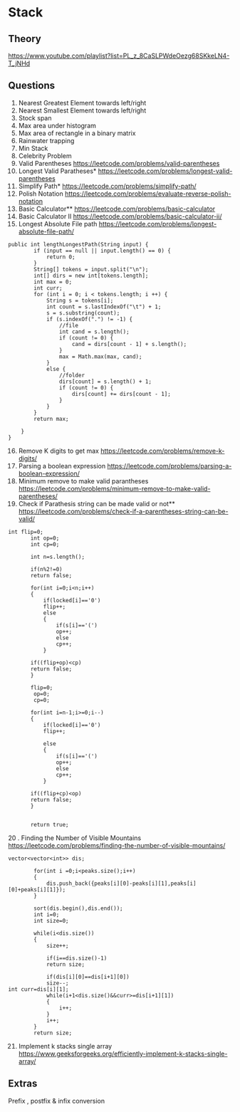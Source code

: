 # Stack



## Theory

https://www.youtube.com/playlist?list=PL_z_8CaSLPWdeOezg68SKkeLN4-T_jNHd


## Questions

1. Nearest Greatest Element towards left/right
2. Nearest Smallest  Element towards left/right
3. Stock span
4. Max area under histogram
5. Max area of rectangle in a binary matrix
6. Rainwater trapping
7. Min Stack
8. Celebrity Problem
9. Valid Parentheses https://leetcode.com/problems/valid-parentheses
10. Longest Valid Paratheses* https://leetcode.com/problems/longest-valid-parentheses
11. Simplify Path* https://leetcode.com/problems/simplify-path/
12. Polish Notation https://leetcode.com/problems/evaluate-reverse-polish-notation
13. Basic Calculator** https://leetcode.com/problems/basic-calculator
14. Basic Calculator II https://leetcode.com/problems/basic-calculator-ii/
15. Longest Absolute File path https://leetcode.com/problems/longest-absolute-file-path/

``` 
public int lengthLongestPath(String input) {
        if (input == null || input.length() == 0) {
            return 0;
        }
        String[] tokens = input.split("\n");
        int[] dirs = new int[tokens.length];
        int max = 0;
        int curr;
        for (int i = 0; i < tokens.length; i ++) {
            String s = tokens[i];
            int count = s.lastIndexOf("\t") + 1;
            s = s.substring(count);
            if (s.indexOf(".") != -1) {
                //file
                int cand = s.length();
                if (count != 0) {
                    cand = dirs[count - 1] + s.length();
                }
                max = Math.max(max, cand);
            }
            else {
                //folder
                dirs[count] = s.length() + 1;
                if (count != 0) {
                    dirs[count] += dirs[count - 1];
                }
            }
        }
        return max;
        
    }
} 
```

16. Remove K digits to get max https://leetcode.com/problems/remove-k-digits/
17. Parsing a boolean expression https://leetcode.com/problems/parsing-a-boolean-expression/
18. Minimum remove to make valid parantheses https://leetcode.com/problems/minimum-remove-to-make-valid-parentheses/
19. Check if Parathesis string can be made valid or not** https://leetcode.com/problems/check-if-a-parentheses-string-can-be-valid/
 ```
 int flip=0;
        int op=0;
        int cp=0;

        int n=s.length();

        if(n%2!=0)
        return false;

        for(int i=0;i<n;i++)
        {
            if(locked[i]=='0')
            flip++;
            else
            {
                if(s[i]=='(')
                op++;
                else
                cp++;
            }
           
        if((flip+op)<cp)
        return false; 
        }

        flip=0;
         op=0;
         cp=0;

        for(int i=n-1;i>=0;i--)
        {
            if(locked[i]=='0')
            flip++;

            else
            {
                if(s[i]=='(')
                op++;
                else
                cp++;
            }
          
        if((flip+cp)<op)
        return false;  
        } 

       
        return true;  
```

20 . Finding the Number of Visible Mountains https://leetcode.com/problems/finding-the-number-of-visible-mountains/

```
vector<vector<int>> dis;

        for(int i =0;i<peaks.size();i++)
        {
            dis.push_back({peaks[i][0]-peaks[i][1],peaks[i][0]+peaks[i][1]});
        }

        sort(dis.begin(),dis.end());
        int i=0;
        int size=0;

        while(i<dis.size())
        {
            size++;

            if(i==dis.size()-1)
            return size;

            if(dis[i][0]==dis[i+1][0])
            size--;
int curr=dis[i][1];
            while(i+1<dis.size()&&curr>=dis[i+1][1])
            {
                i++;
            }
            i++;
        }
        return size;

```
21. Implement k stacks single array https://www.geeksforgeeks.org/efficiently-implement-k-stacks-single-array/

## Extras 

Prefix , postfix & infix conversion
